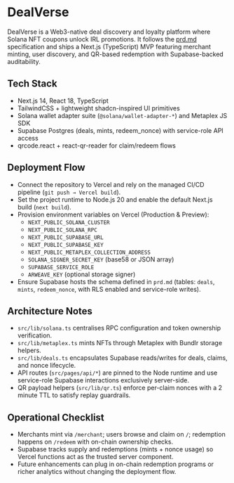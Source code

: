 # DealVerse

DealVerse is a Web3-native deal discovery and loyalty platform where Solana NFT coupons unlock IRL promotions. It follows the [prd.md](./prd.md) specification and ships a Next.js (TypeScript) MVP featuring merchant minting, user discovery, and QR-based redemption with Supabase-backed auditability.

## Tech Stack

- Next.js 14, React 18, TypeScript
- TailwindCSS + lightweight shadcn-inspired UI primitives
- Solana wallet adapter suite (`@solana/wallet-adapter-*`) and Metaplex JS SDK
- Supabase Postgres (deals, mints, redeem_nonce) with service-role API access
- qrcode.react + react-qr-reader for claim/redeem flows

## Deployment Flow

- Connect the repository to Vercel and rely on the managed CI/CD pipeline (`git push → Vercel build`).
- Set the project runtime to Node.js 20 and enable the default Next.js build (`next build`).
- Provision environment variables on Vercel (Production & Preview):
  - `NEXT_PUBLIC_SOLANA_CLUSTER`
  - `NEXT_PUBLIC_SOLANA_RPC`
  - `NEXT_PUBLIC_SUPABASE_URL`
  - `NEXT_PUBLIC_SUPABASE_KEY`
  - `NEXT_PUBLIC_METAPLEX_COLLECTION_ADDRESS`
  - `SOLANA_SIGNER_SECRET_KEY` (base58 or JSON array)
  - `SUPABASE_SERVICE_ROLE`
  - `ARWEAVE_KEY` (optional storage signer)
- Ensure Supabase hosts the schema defined in `prd.md` (tables: `deals`, `mints`, `redeem_nonce`, with RLS enabled and service-role writes).

## Architecture Notes

- `src/lib/solana.ts` centralises RPC configuration and token ownership verification.
- `src/lib/metaplex.ts` mints NFTs through Metaplex with Bundlr storage helpers.
- `src/lib/deals.ts` encapsulates Supabase reads/writes for deals, claims, and nonce lifecycle.
- API routes (`src/pages/api/*`) are pinned to the Node runtime and use service-role Supabase interactions exclusively server-side.
- QR payload helpers (`src/lib/qr.ts`) enforce per-claim nonces with a 2 minute TTL to satisfy replay guardrails.

## Operational Checklist

- Merchants mint via `/merchant`; users browse and claim on `/`; redemption happens on `/redeem` with on-chain ownership checks.
- Supabase tracks supply and redemptions (mints + nonce usage) so Vercel functions act as the trusted server component.
- Future enhancements can plug in on-chain redemption programs or richer analytics without changing the deployment flow.
